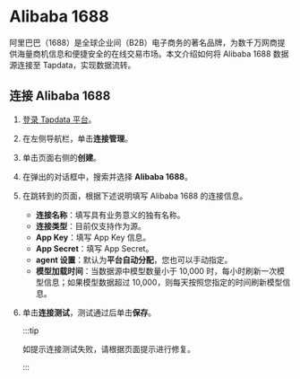 # Alibaba 1688


阿里巴巴（1688）是全球企业间（B2B）电子商务的著名品牌，为数千万网商提供海量商机信息和便捷安全的在线交易市场。本文介绍如何将 Alibaba 1688 数据源连接至 Tapdata，实现数据流转。

## 连接 Alibaba 1688

1. [登录 Tapdata 平台](../../user-guide/log-in.md)。
2. 在左侧导航栏，单击**连接管理**。
3. 单击页面右侧的**创建**。
4. 在弹出的对话框中，搜索并选择 **Alibaba 1688**。
5. 在跳转到的页面，根据下述说明填写 Alibaba 1688 的连接信息。
    * **连接名称**：填写具有业务意义的独有名称。
    * **连接类型**：目前仅支持作为源。
    * **App Key**：填写 App Key 信息。
    * **App Secret**：填写 App Secret。
    * **agent 设置**：默认为**平台自动分配**，您也可以手动指定。
    * **模型加载时间**：当数据源中模型数量小于 10,000 时，每小时刷新一次模型信息；如果模型数据超过 10,000，则每天按照您指定的时间刷新模型信息。
6. 单击**连接测试**，测试通过后单击**保存**。

   :::tip

   如提示连接测试失败，请根据页面提示进行修复。

   :::